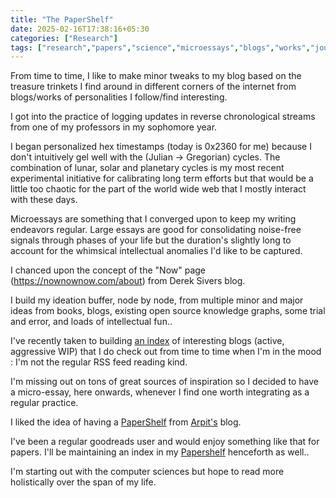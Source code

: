 ```yaml
---
title: "The PaperShelf"
date: 2025-02-16T17:38:16+05:30
categories: ["Research"]
tags: ["research","papers","science","microessays","blogs","works","journals","time","practice","reading"]
---
```


From time to time, I like to make minor tweaks to my blog based on the treasure trinkets I find around in different corners of the internet from blogs/works of personalities I follow/find interesting.  

I got into the practice of logging updates in reverse chronological streams from one of my professors in my sophomore year.  

I began personalized hex timestamps (today is 0x2360 for me) because I don't intuitively gel well with the (Julian -> Gregorian) cycles. The combination of lunar, solar and planetary cycles is my most recent experimental initiative for calibrating long term efforts but that would be a little too chaotic for the part of the world wide web that I mostly interact with these days.  

Microessays are something that I converged upon to keep my writing endeavors regular. Large essays are good for consolidating noise-free signals through phases of your life but the duration's slightly long to account for the whimsical intellectual anomalies I'd like to be captured.  

I chanced upon the concept of the "Now" page (https://nownownow.com/about)  from Derek Sivers blog.  

I build my ideation buffer, node by node, from multiple minor and major ideas from books, blogs, existing open source knowledge graphs, some trial and error, and loads of intellectual fun..  

I've recently taken to building [an index](https://buffer.thebitmage.com/sitemap?stack=%2F20250101161813-resumes.html) of interesting blogs (active, aggressive WIP) that I do check out from time to time when I'm in the mood : I'm not the regular RSS feed reading kind.  

I'm missing out on tons of great sources of inspiration so I decided to have a micro-essay, here onwards, whenever I find one worth integrating as a regular practice.  

I liked the idea of having a [PaperShelf](https://arpitbhayani.me/papershelf) from [Arpit's](https://arpitbhayani.me/) blog.  

I've been a regular goodreads user and would enjoy something like that for papers. I'll be maintaining an index in my [Papershelf](https://thebitmage.com/papershelf) henceforth as well..  

I'm starting out with the computer sciences but hope to read more holistically over the span of my life.  


